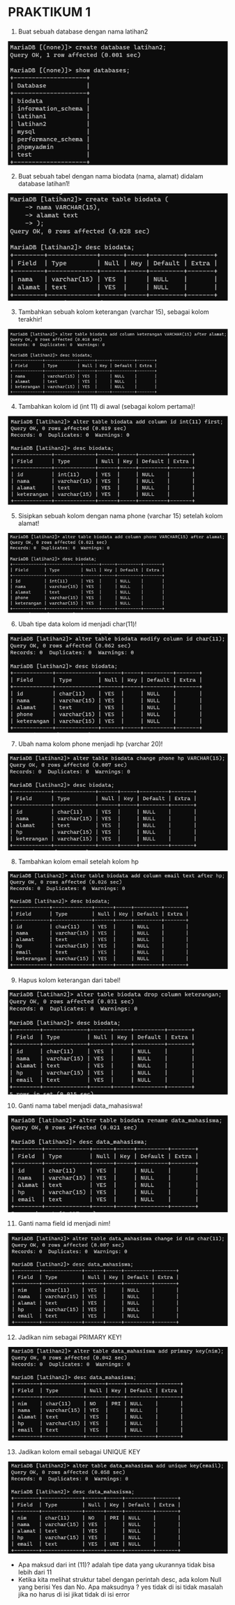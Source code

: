 # PRAKTIKUM 1
1. Buat sebuah database dengan nama latihan2

![img.1](gambar/1.png)

2. Buat sebuah tabel dengan nama biodata (nama, alamat) didalam database latihan1!

![img.2](gambar/2.png)

3. Tambahkan sebuah kolom keterangan (varchar 15), sebagai kolom terakhir!

![img.3](gambar/3.png)

4. Tambahkan kolom id (int 11) di awal (sebagai kolom pertama)!

![img.4](gambar/4.png)

5. Sisipkan sebuah kolom dengan nama phone (varchar 15) setelah kolom alamat!

![img.5](gambar/5.png)

6. Ubah tipe data kolom id menjadi char(11)!

![img.6](gambar/6.png)

7. Ubah nama kolom phone menjadi hp (varchar 20)!

![img.7](gambar/7.png)

8. Tambahkan kolom email setelah kolom hp

![img.8](gambar/8.png)

9. Hapus kolom keterangan dari tabel!

![img.9](gambar/9.png)

10. Ganti nama tabel menjadi data_mahasiswa!

![img.10](gambar/10.png)

11. Ganti nama field id menjadi nim!

![img.11](gambar/11.png)

12. Jadikan nim sebagai PRIMARY KEY!

![img.12](gambar/12.png)

13. Jadikan kolom email sebagai UNIQUE KEY

![img.13](gambar/13.png)

- Apa maksud dari int (11)?
adalah tipe data yang ukurannya tidak bisa lebih dari 11
- Ketika kita melihat struktur tabel dengan perintah desc, ada kolom Null yang berisi Yes dan No. Apa maksudnya ?
yes tidak di isi tidak masalah jika no harus di isi jikat tidak di isi error 
